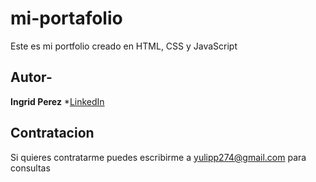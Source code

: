 # mi-portafolio
Este es mi portfolio creado en HTML, CSS y JavaScript
## Autor-
**Ingrid Perez**
*[LinkedIn](https://www.linkedin.com/in/ingrid-perez-ab9305312/)
## Contratacion
Si quieres contratarme puedes escribirme a yulipp274@gmail.com para consultas
